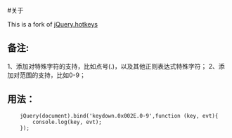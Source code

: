 #关于

This is a fork of [jQuery.hotkeys](https://github.com/tzuryby/jquery.hotkeys)

## 备注:
1、添加对特殊字符的支持，比如点号(.)，以及其他正则表达式特殊字符；
2、添加对范围的支持，比如0-9；

## 用法：
```
    jQuery(document).bind('keydown.0x002E.0-9',function (key, evt){ 
        console.log(key, evt); 
    });

```

